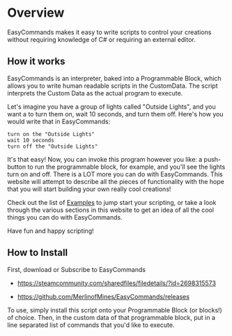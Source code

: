 # Overview

EasyCommands makes it easy to write scripts to control your creations without requiring knowledge of C# or requiring an external editor.  

## How it works

EasyCommands is an interpreter, baked into a Programmable Block, which allows you to write human readable scripts in the CustomData.  The script interprets the Custom Data as the actual program to execute.

Let's imagine you have a group of lights called "Outside Lights", and you want a to turn them on, wait 10 seconds, and turn them off. Here's how you would write that in EasyCommands:

```
turn on the "Outside Lights"
wait 10 seconds
turn off the "Outside Lights"
```

It's that easy! Now, you can invoke this program however you like: a push-button to run the programmable block, for example, and you'll see the lights turn on and off. There is a LOT more you can do with EasyCommands. This website will attempt to describe all the pieces of functionality with the hope that you will start building your own really cool creations!

Check out the list of [Examples](https://spaceengineers.merlinofmines.com/EasyCommands/examples "Examples") to jump start your scripting, or take a look through the various sections in this website to get an idea of all the cool things you can do with EasyCommands. 

Have fun and happy scripting!

## How to Install
First, download or Subscribe to EasyCommands
* https://steamcommunity.com/sharedfiles/filedetails/?id=2698315573

* https://github.com/MerlinofMines/EasyCommands/releases

To use, simply install this script onto your Programmable Block (or blocks!) of choice.  Then, in the custom data of that programmable block, put in a line separated list of commands that you'd like to execute.

